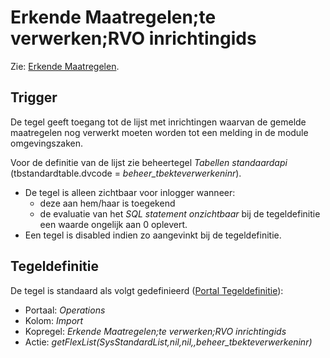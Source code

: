# Erkende Maatregelen;te verwerken;RVO inrichtingids

Zie: [Erkende Maatregelen](/probleemoplossing/programmablokken/erkende_maatregelen.md).

## Trigger

De tegel geeft toegang tot de lijst met inrichtingen waarvan de gemelde maatregelen nog verwerkt moeten worden tot een melding in de module omgevingszaken.

Voor de definitie van de lijst zie beheertegel *Tabellen standaardapi* (tbstandardtable.dvcode = *beheer_tbekteverwerkeninr*).

- De tegel is alleen zichtbaar voor inlogger wanneer:
  - deze aan hem/haar is toegekend
  - de evaluatie van het *SQL statement onzichtbaar* bij de tegeldefinitie een waarde ongelijk aan 0 oplevert.
- Een tegel is disabled indien zo aangevinkt bij de tegeldefinitie.

## Tegeldefinitie

De tegel is standaard als volgt gedefinieerd ([Portal Tegeldefinitie](/instellen_inrichten/portaldefinitie/portal_tegel.md)):

- Portaal: *Operations*
- Kolom: *Import*
- Kopregel: *Erkende Maatregelen;te verwerken;RVO inrichtingids*
- Actie: *getFlexList(SysStandardList,nil,nil,,beheer_tbekteverwerkeninr)*
